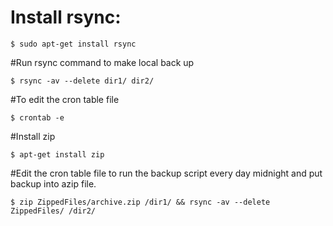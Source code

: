 # Install rsync:
```
$ sudo apt-get install rsync
```

#Run rsync command to make local back up
```
$ rsync -av --delete dir1/ dir2/
```

#To edit the cron table file 
```
$ crontab -e
```

#Install zip
```
$ apt-get install zip
```

#Edit the cron table file to run the backup script every day midnight and put backup into azip file.
```
$ zip ZippedFiles/archive.zip /dir1/ && rsync -av --delete ZippedFiles/ /dir2/
```


